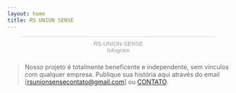 ```yaml
---
layout: home
title: RS UNION SENSE
---
```

<script id="infogram_0_63c66c10-0101-46c4-aefe-b499da204ebb" title="RS-UNION-SENSE" src="https://e.infogram.com/js/dist/embed.js?6xW" type="text/javascript"></script><div style="padding:8px 0;font-family:Arial!important;font-size:13px!important;line-height:15px!important;text-align:center;border-top:1px solid #dadada;margin:0 30px"><a href="https://infogram.com/63c66c10-0101-46c4-aefe-b499da204ebb" style="color:#989898!important;text-decoration:none!important;" target="_blank">RS-UNION-SENSE</a><br><a href="https://infogram.com" style="color:#989898!important;text-decoration:none!important;" target="_blank" rel="nofollow">Infogram</a></div>

> Nosso projeto é totalmente beneficente e independente, sem vínculos com qualquer empresa. Publique sua história aqui através do email [rsunionsensecontato@gmail.com] ou [CONTATO](/form).





